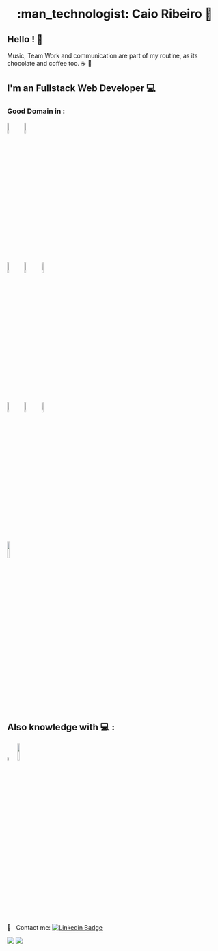 <h1 align="center"> :man_technologist: Caio Ribeiro  🚀</h1>
 
## Hello ! 👋
Music, Team Work and communication are part of my routine, as its chocolate and coffee too. ☕ 🍫

## I'm an Fullstack Web Developer :computer:
 ### Good Domain in :

<img src="https://cdn.jsdelivr.net/gh/devicons/devicon/icons/java/java-original-wordmark.svg" width="8%" /><img src="https://cdn.jsdelivr.net/gh/devicons/devicon/icons/postgresql/postgresql-plain-wordmark.svg" width="8%" />

<img src="https://cdn.jsdelivr.net/gh/devicons/devicon/icons/react/react-original-wordmark.svg" width="8%"><img src="https://cdn.jsdelivr.net/gh/devicons/devicon/icons/typescript/typescript-original.svg" width="8%"><img src="https://cdn.jsdelivr.net/gh/devicons/devicon/icons/javascript/javascript-original.svg" width="8%"> 

<img src=https://cdn.jsdelivr.net/gh/devicons/devicon/icons/html5/html5-plain-wordmark.svg width="8%"><img src="https://cdn.jsdelivr.net/gh/devicons/devicon/icons/css3/css3-plain-wordmark.svg" width="8%"><img src="https://cdn.jsdelivr.net/gh/devicons/devicon/icons/sass/sass-original.svg" width="8%"/>
          


<img src="https://cdn.jsdelivr.net/gh/devicons/devicon/icons/git/git-plain-wordmark.svg" width="10%"/>
          


  
 ##  Also knowledge with 💻 :
 <img src="https://cdn.jsdelivr.net/gh/devicons/devicon/icons/jest/jest-plain.svg" width="4%">
 <img src="https://cdn.jsdelivr.net/gh/devicons/devicon/icons/nodejs/nodejs-plain-wordmark.svg" width="10%"/>
 
          
 <br/> :email: &nbsp; Contact me: [![Linkedin Badge](https://img.shields.io/badge/-CaioDeoliveira-blue?style=flat-square&logo=Linkedin&logoColor=white&link=https://www.linkedin.com/in/caio-ribeiro-08100919b/)](https://www.linkedin.com/in/caio-ribeiro98/) 
<div>
  <img src="https://github-readme-stats.vercel.app/api?username=CaioDeOliveira&show_icons=true&theme=midnight-purple"/>
  <img align="top"src="https://github-readme-stats.vercel.app/api/top-langs/?username=CaioDeOliveira&layout=compact&hide=shell&theme=midnight-purple"/>
</div>
